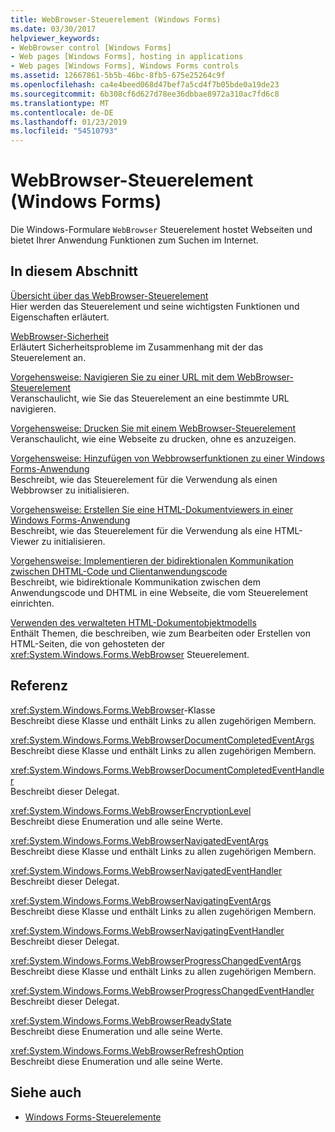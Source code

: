 ```yaml
---
title: WebBrowser-Steuerelement (Windows Forms)
ms.date: 03/30/2017
helpviewer_keywords:
- WebBrowser control [Windows Forms]
- Web pages [Windows Forms], hosting in applications
- Web pages [Windows Forms], Windows Forms controls
ms.assetid: 12667861-5b5b-46bc-8fb5-675e25264c9f
ms.openlocfilehash: ca4e4beed068d47bef7a5cd4f7b05bde0a19de23
ms.sourcegitcommit: 6b308cf6d627d78ee36dbbae8972a310ac7fd6c8
ms.translationtype: MT
ms.contentlocale: de-DE
ms.lasthandoff: 01/23/2019
ms.locfileid: "54510793"
---
```

# <a name="webbrowser-control-windows-forms"></a>WebBrowser-Steuerelement (Windows Forms)
Die Windows-Formulare `WebBrowser` Steuerelement hostet Webseiten und bietet Ihrer Anwendung Funktionen zum Suchen im Internet.  
  
## <a name="in-this-section"></a>In diesem Abschnitt  
 [Übersicht über das WebBrowser-Steuerelement](../../../../docs/framework/winforms/controls/webbrowser-control-overview.md)  
 Hier werden das Steuerelement und seine wichtigsten Funktionen und Eigenschaften erläutert.  
  
 [WebBrowser-Sicherheit](../../../../docs/framework/winforms/controls/webbrowser-security.md)  
 Erläutert Sicherheitsprobleme im Zusammenhang mit der das Steuerelement an.  
  
 [Vorgehensweise: Navigieren Sie zu einer URL mit dem WebBrowser-Steuerelement](../../../../docs/framework/winforms/controls/how-to-navigate-to-a-url-with-the-webbrowser-control.md)  
 Veranschaulicht, wie Sie das Steuerelement an eine bestimmte URL navigieren.  
  
 [Vorgehensweise: Drucken Sie mit einem WebBrowser-Steuerelement](../../../../docs/framework/winforms/controls/how-to-print-with-a-webbrowser-control.md)  
 Veranschaulicht, wie eine Webseite zu drucken, ohne es anzuzeigen.  
  
 [Vorgehensweise: Hinzufügen von Webbrowserfunktionen zu einer Windows Forms-Anwendung](../../../../docs/framework/winforms/controls/how-to-add-web-browser-capabilities-to-a-windows-forms-application.md)  
 Beschreibt, wie das Steuerelement für die Verwendung als einen Webbrowser zu initialisieren.  
  
 [Vorgehensweise: Erstellen Sie eine HTML-Dokumentviewers in einer Windows Forms-Anwendung](../../../../docs/framework/winforms/controls/how-to-create-an-html-document-viewer-in-a-windows-forms-application.md)  
 Beschreibt, wie das Steuerelement für die Verwendung als eine HTML-Viewer zu initialisieren.  
  
 [Vorgehensweise: Implementieren der bidirektionalen Kommunikation zwischen DHTML-Code und Clientanwendungscode](../../../../docs/framework/winforms/controls/implement-two-way-com-between-dhtml-and-client.md)  
 Beschreibt, wie bidirektionale Kommunikation zwischen dem Anwendungscode und DHTML in eine Webseite, die vom Steuerelement einrichten.  
  
 [Verwenden des verwalteten HTML-Dokumentobjektmodells](../../../../docs/framework/winforms/controls/using-the-managed-html-document-object-model.md)  
 Enthält Themen, die beschreiben, wie zum Bearbeiten oder Erstellen von HTML-Seiten, die von gehosteten der <xref:System.Windows.Forms.WebBrowser> Steuerelement.  
  
## <a name="reference"></a>Referenz  
 <xref:System.Windows.Forms.WebBrowser>-Klasse  
 Beschreibt diese Klasse und enthält Links zu allen zugehörigen Membern.  
  
 <xref:System.Windows.Forms.WebBrowserDocumentCompletedEventArgs>  
 Beschreibt diese Klasse und enthält Links zu allen zugehörigen Membern.  
  
 <xref:System.Windows.Forms.WebBrowserDocumentCompletedEventHandler>  
 Beschreibt dieser Delegat.  
  
 <xref:System.Windows.Forms.WebBrowserEncryptionLevel>  
 Beschreibt diese Enumeration und alle seine Werte.  
  
 <xref:System.Windows.Forms.WebBrowserNavigatedEventArgs>  
 Beschreibt diese Klasse und enthält Links zu allen zugehörigen Membern.  
  
 <xref:System.Windows.Forms.WebBrowserNavigatedEventHandler>  
 Beschreibt dieser Delegat.  
  
 <xref:System.Windows.Forms.WebBrowserNavigatingEventArgs>  
 Beschreibt diese Klasse und enthält Links zu allen zugehörigen Membern.  
  
 <xref:System.Windows.Forms.WebBrowserNavigatingEventHandler>  
 Beschreibt dieser Delegat.  
  
 <xref:System.Windows.Forms.WebBrowserProgressChangedEventArgs>  
 Beschreibt diese Klasse und enthält Links zu allen zugehörigen Membern.  
  
 <xref:System.Windows.Forms.WebBrowserProgressChangedEventHandler>  
 Beschreibt dieser Delegat.  
  
 <xref:System.Windows.Forms.WebBrowserReadyState>  
 Beschreibt diese Enumeration und alle seine Werte.  
  
 <xref:System.Windows.Forms.WebBrowserRefreshOption>  
 Beschreibt diese Enumeration und alle seine Werte.  
  
## <a name="see-also"></a>Siehe auch
- [Windows Forms-Steuerelemente](../../../../docs/framework/winforms/controls/controls-to-use-on-windows-forms.md)
